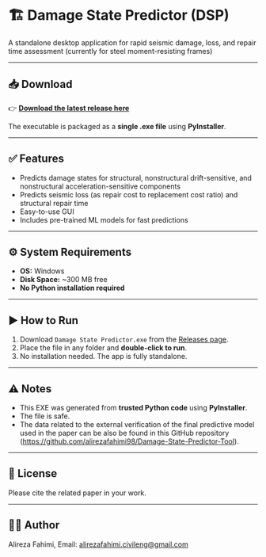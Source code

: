 # 🏗️ Damage State Predictor (DSP)
A standalone desktop application for rapid seismic damage, loss, and repair time assessment (currently for steel moment-resisting frames)

---

## 📥 **Download**
👉 [**Download the latest release here**](https://github.com/alirezafahimi98/Damage-State-Predictor-Tool/releases)

The executable is packaged as a **single .exe file** using **PyInstaller**.

---

## ✅ **Features**
- Predicts damage states for structural, nonstructural drift-sensitive, and nonstructural acceleration-sensitive components
- Predicts seismic loss (as repair cost to replacement cost ratio) and structural repair time 
- Easy-to-use GUI
- Includes pre-trained ML models for fast predictions

---

## ⚙️ **System Requirements**
- **OS:** Windows
- **Disk Space:** ~300 MB free
- **No Python installation required**

---

## ▶️ **How to Run**
1. Download `Damage State Predictor.exe` from the [Releases page](https://github.com/alirezafahimi98/Damage-State-Predictor-Tool/releases).
2. Place the file in any folder and **double-click to run**.
3. No installation needed. The app is fully standalone.

---

## ⚠️ **Notes**
- This EXE was generated from **trusted Python code** using **PyInstaller**.
- The file is safe.
- The data related to the external verification of the final predictive model used in the paper can be also be found in this GitHub repository (https://github.com/alirezafahimi98/Damage-State-Predictor-Tool).

---

## 📜 **License**
Please cite the related paper in your work.

---

## 👨‍💻 **Author**
Alireza Fahimi,
Email: alirezafahimi.civileng@gmail.com 
